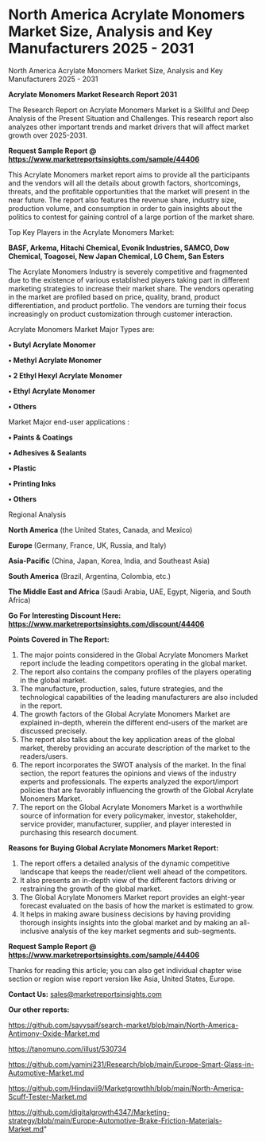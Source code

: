 # North America Acrylate Monomers Market Size, Analysis and Key Manufacturers 2025 - 2031
North America Acrylate Monomers Market Size, Analysis and Key Manufacturers 2025 - 2031

<strong>Acrylate Monomers Market Research Report 2031</strong>

The Research Report on Acrylate Monomers Market is a Skillful and Deep Analysis of the Present Situation and Challenges. This research report also analyzes other important trends and market drivers that will affect market growth over 2025-2031.

<strong>Request Sample Report @ <a href=https://www.marketreportsinsights.com/sample/44406>https://www.marketreportsinsights.com/sample/44406</a></strong>

This Acrylate Monomers market report aims to provide all the participants and the vendors will all the details about growth factors, shortcomings, threats, and the profitable opportunities that the market will present in the near future. The report also features the revenue share, industry size, production volume, and consumption in order to gain insights about the politics to contest for gaining control of a large portion of the market share.

Top Key Players in the Acrylate Monomers Market:

<strong>BASF, Arkema, Hitachi Chemical, Evonik Industries, SAMCO, Dow Chemical, Toagosei, New Japan Chemical, LG Chem, San Esters</strong>

The Acrylate Monomers Industry is severely competitive and fragmented due to the existence of various established players taking part in different marketing strategies to increase their market share. The vendors operating in the market are profiled based on price, quality, brand, product differentiation, and product portfolio. The vendors are turning their focus increasingly on product customization through customer interaction.

Acrylate Monomers Market Major Types are:

<strong>•  Butyl Acrylate Monomer

•  Methyl Acrylate Monomer

•  2 Ethyl Hexyl Acrylate Monomer

•  Ethyl Acrylate Monomer

•  Others</strong>

Market Major end-user applications :

<strong>•  Paints & Coatings

•  Adhesives & Sealants

•  Plastic

•  Printing Inks

•  Others</strong>

Regional Analysis

</u><strong><b>North America</b></strong> (the United States, Canada, and Mexico)

<strong><b>Europe </b></strong>(Germany, France, UK, Russia, and Italy)

<strong><b>Asia-Pacific</b></strong> (China, Japan, Korea, India, and Southeast Asia)

<strong><b>South America</b></strong> (Brazil, Argentina, Colombia, etc.)

<strong><b>The Middle East and Africa</b></strong> (Saudi Arabia, UAE, Egypt, Nigeria, and South Africa)

<strong>Go For Interesting Discount Here: <a href=https://www.marketreportsinsights.com/discount/44406>https://www.marketreportsinsights.com/discount/44406</a></strong>

<strong>Points Covered in The Report:</strong>
<ol>
  <li>The major points considered in the Global Acrylate Monomers Market report include the leading competitors operating in the global market.</li>
  <li>The report also contains the company profiles of the players operating in the global market.</li>
  <li>The manufacture, production, sales, future strategies, and the technological capabilities of the leading manufacturers are also included in the report.</li>
  <li>The growth factors of the Global Acrylate Monomers Market are explained in-depth, wherein the different end-users of the market are discussed precisely.</li>
  <li>The report also talks about the key application areas of the global market, thereby providing an accurate description of the market to the readers/users.</li>
  <li>The report incorporates the SWOT analysis of the market. In the final section, the report features the opinions and views of the industry experts and professionals. The experts analyzed the export/import policies that are favorably influencing the growth of the Global Acrylate Monomers Market.</li>
  <li>The report on the Global Acrylate Monomers Market is a worthwhile source of information for every policymaker, investor, stakeholder, service provider, manufacturer, supplier, and player interested in purchasing this research document.</li>
</ol>
<strong>Reasons for Buying Global Acrylate Monomers Market Report:</strong>

<ol>
  <li>The report offers a detailed analysis of the dynamic competitive landscape that keeps the reader/client well ahead of the competitors.</li>
  <li>It also presents an in-depth view of the different factors driving or restraining the growth of the global market.</li>
  <li>The Global Acrylate Monomers Market report provides an eight-year forecast evaluated on the basis of how the market is estimated to grow.</li>
  <li>It helps in making aware business decisions by having providing thorough insights insights into the global market and by making an all-inclusive analysis of the key market segments and sub-segments.</li>
</ol>
<strong>Request Sample Report @ <a href=https://www.marketreportsinsights.com/sample/44406>https://www.marketreportsinsights.com/sample/44406</a></strong>


Thanks for reading this article; you can also get individual chapter wise section or region wise report version like Asia, United States, Europe.

<strong>Contact Us:</strong>
sales@marketreportsinsights.com

<strong>Our other reports:</strong>

<a href=https://github.com/sayysaif/search-market/blob/main/North-America-Antimony-Oxide-Market.md>https://github.com/sayysaif/search-market/blob/main/North-America-Antimony-Oxide-Market.md</a>

<a href=https://tanomuno.com/illust/530734>https://tanomuno.com/illust/530734</a>

<a href=https://github.com/yamini231/Research/blob/main/Europe-Smart-Glass-in-Automotive-Market.md>https://github.com/yamini231/Research/blob/main/Europe-Smart-Glass-in-Automotive-Market.md</a>

<a href=https://github.com/Hindavii9/Marketgrowthh/blob/main/North-America-Scuff-Tester-Market.md>https://github.com/Hindavii9/Marketgrowthh/blob/main/North-America-Scuff-Tester-Market.md</a>

<a href=https://github.com/digitalgrowth4347/Marketing-strategy/blob/main/Europe-Automotive-Brake-Friction-Materials-Market.md>https://github.com/digitalgrowth4347/Marketing-strategy/blob/main/Europe-Automotive-Brake-Friction-Materials-Market.md</a>"
